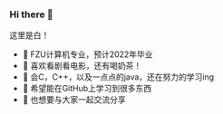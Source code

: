 ### Hi there 👋

这里是白！
- 🔭 FZU计算机专业，预计2022年毕业
- 🌱 喜欢看剧看电影，还有喝奶茶！
- 👯 会C，C++，以及一点点的java，还在努力的学习ing
- 🤔 希望能在GitHub上学习到很多东西
- 💬 也想要与大家一起交流分享
